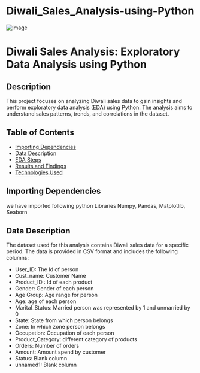 # Diwali_Sales_Analysis-using-Python
![image](https://github.com/shubham250298/Diwali_Sales_Analysis-using-Python/assets/108235140/4a497ad9-25a8-4837-a708-9d819f603cd3)
# Diwali Sales Analysis: Exploratory Data Analysis using Python
## Description
This project focuses on analyzing Diwali sales data to gain insights and perform exploratory data analysis (EDA) using Python. The analysis aims to understand sales patterns, trends, and correlations in the dataset.
## Table of Contents
- [Importing Dependencies](#Importing-Dependencies)
- [Data Description](#data-description)
- [EDA Steps](#eda-steps)
- [Results and Findings](#results-and-findings)
- [Technologies Used](#technologies-used)

## Importing Dependencies
we have imported following python Libraries
Numpy, Pandas, Matplotlib, Seaborn

## Data Description
The dataset used for this analysis contains Diwali sales data for a specific period. The data is provided in CSV format and includes the following columns:
- User_ID: The Id of person
- Cust_name: Customer Name
- Product_ID : Id of each product
- Gender: Gender of each person
- Age Group: Age range for person
- Age: age of each person
- Marital_Status: Married person was represented by 1 and unmarried by 0
- State: State from which person belongs
- Zone: In which zone person belongs
- Occupation: Occupation of each person
- 	Product_Category: different category of products
- 	Orders: Number of orders
- 	Amount: Amount spend by customer
- 	Status: Blank column
- 	unnamed1: Blank column 





